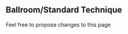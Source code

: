 Ballroom/Standard Technique
-----------------------------


Feel free to propose changes to this page